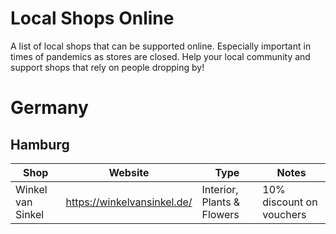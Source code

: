 # Local Shops Online

A list of local shops that can be supported online. Especially important in times of pandemics as stores are closed. Help your local community and support shops that rely on people dropping by!

# Germany

## Hamburg

| Shop | Website | Type | Notes |
|------|---------|------|-------|
|Winkel van Sinkel|https://winkelvansinkel.de/|Interior, Plants & Flowers|10% discount on vouchers|
